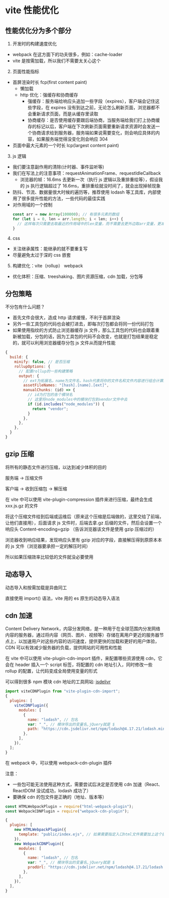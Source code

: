 # vite 性能优化

## 性能优化分为多个部分

1. 开发时的构建速度优化

- webpack 在这方面下的功夫很多，例如：cache-loader
- vite 是按需加载，所以我们不需要太关心这个

2. 页面性能指标

- 首屏渲染时长 fcp(first content paint)
  - 懒加载
  - http 优化：强缓存和协商缓存
    - 强缓存：服务端给响应头追加一些字段（expires），客户端会记住这些字段，在 expires 没有到达之前，无论怎么刷新页面，浏览器都不会重新请求页面，而是从缓存里读取
    - 协商缓存：是否使用缓存要跟后端协商，当服务端给我们打上协商缓存的标记以后，客户端在下次刷新页面需要重新请求资源时会发送一个协商请求给到服务器，服务端如果说需要变化，则会响应具体的内容，如果服务端觉得没变化则会响应 304
- 页面中最大元素的一个时长 lcp(largest content paint)

3. js 逻辑

- 我们要注意副作用的清除(计时器、事件监听等)
- 我们在写法上的注意事项：requestAnimationFrame、requestIdleCallback
  - 浏览器的帧：16.6ms 去更新一次（执行 js 逻辑以及重排重绘等），假设我的 js 执行逻辑超过了 16.6ms，重排重绘就没时间了，就会出现掉帧现象
- 防抖、节流、数据量很大时候的遍历等，推荐使用 lodash 等工具库，内部使用了很多提升性能的方法，一些代码的最佳实践
- 对作用域的一个控制
  ```js
  const arr = new Array(100000); // 有很多元素的数组
  for (let i = 0, len = arr.length; i < len; i++) {
    // 这样每次只需要去取最近的作用域中的len变量，而不需要去更外边取arr变量，更减少了读取length属性的时间
  }
  ```

4. css

- 关注继承属性：能继承的就不要重复写
- 尽量避免太过于深的 css 嵌套

5. 构建优化：vite（rollup） webpack

- 优化体积：压缩、treeshaking、图片资源压缩，cdn 加载，分包等

## 分包策略

不分包有什么问题？

- 首先文件会很大，造成 http 请求缓慢，不利于首屏渲染
- 另外一些工具包的代码也会被打进去，即每次打包都会将同一份代码打包
- 如果使用指纹的方式防止浏览器缓存 js 文件，那么工具包的代码也会跟着重新被加载，分包的话，因为工具包的代码不会改变，也就是打包结果是稳定的，就可以利用浏览器缓存分包 js 文件从而提升性能

```js
{
  build: {
    minify: false, // 是否压缩
    rollupOptions: {
      // 配置rollup的一些构建策略
      output: {
        // ext为拓展名，name为文件名，hash代表将你的文件名和文件内容进行组合计算的结果
        assetFileNames: "[hash].[name].[ext]",
        manualChunks: (id) => {
          // id为打包的各个模块名
          // 这里将node_modules中的模块打包到vendor文件中去
          if (id.includes("node_modules")) {
            return "vendor";
          }
        },
      },
    },
  }
}
```

## gzip 压缩

将所有的静态文件进行压缩，以达到减少体积的目的

服务端 -> 压缩文件

客户端 -> 收到压缩包 -> 解压缩

在 vite 中可以使用 vite-plugin-compression 插件来进行压缩，最终会生成 xxx.js.gz 的文件

将这个压缩文件给到后端或运维后（原来这个压缩是后端做的，这里交给了前端，让他们直接用），后面请求 js 文件时，后端去拿.gz 后缀的文件，然后会设置一个响应头 Content-encoding=gzip （告诉浏览器该文件是使用 gzip 压缩过的）

浏览器收到响应结果，发现响应头里有 gzip 对应的字段，直接解压得到原原本本的 js 文件（浏览器要承担一定的解压时间）

所以如果压缩效率比较低的文件就没必要使用

## 动态导入

动态导入和按需加载是异曲同工

直接使用 import() 语法，vite 用的 es 原生的动态导入语法

## cdn 加速

Content Delivery Network，内容分发网络，是一种用于在全球范围内分发网络内容的服务器，通过将内容（网页、图片、视频等）存储在离用户更近的服务器节点上，以加速用户对这些内容的访问速度，提供更快的加载和更好的用户体验，CDN 可以有效减少服务器的负载，提供网站的可用性和性能

在 vite 中可以使用 vite-plugin-cdn-import 插件，来配置哪些资源使用 cdn，它会在 header 插入一个 script 标签，将配置的 cdn 地址引入，同时修改一些 rollup 的配置，让代码变成全局使用变量的形式

可以得到很多 npm 模块 cdn 地址的工具网站: [jsdelivr](https://www.jsdelivr.com/)

```js
import viteCDNPlugin from "vite-plugin-cdn-import";
{
  plugins: [
    viteCDNPlugin({
      modules: [
        {
          name: "lodash", // 包名
          var: "_", // 模块导出的变量名,jQuery就是 $
          path: "https://cdn.jsdelivr.net/npm/lodash@4.17.21/lodash.min.js", // cdn地址
        },
      ],
    }),
  ];
}
```

在 webpack 中，可以使用 webpack-cdn-plugin 插件

注意：

- 一些包可能无法使用这种方式，需要尝试后决定是否使用 cdn 加速（React、ReactDOM 没试成功，lodash 成功了）
- 要确保 cdn 的包文件是正确的（地址、版本等）

```js
const HTMLWebpackPlugin = require("html-webpack-plugin");
const WebpackCDNPlugin = require("webpack-cdn-plugin");

{
  plugins: [
    new HTMLWebpackPlugin({
      template: "public/index.ejs", // 如果需要指定入口html文件需要加上这个插件，注意顺序
    }),
    new WebpackCDNPlugin({
      modules: [
        {
          name: "lodash", // 包名
          var: "_", // 模块导出的变量名,jQuery就是 $
          prodUrl: "https://cdn.jsdelivr.net/npm/lodash@4.17.21/lodash.min.js", // cdn地址
        },
      ],
    }),
  ],
}
```
